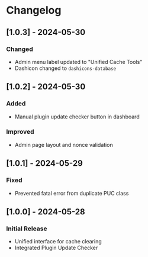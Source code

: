 # Changelog

## [1.0.3] - 2024-05-30
### Changed
- Admin menu label updated to "Unified Cache Tools"
- Dashicon changed to `dashicons-database`

## [1.0.2] - 2024-05-30
### Added
- Manual plugin update checker button in dashboard

### Improved
- Admin page layout and nonce validation

## [1.0.1] - 2024-05-29
### Fixed
- Prevented fatal error from duplicate PUC class

## [1.0.0] - 2024-05-28
### Initial Release
- Unified interface for cache clearing
- Integrated Plugin Update Checker
